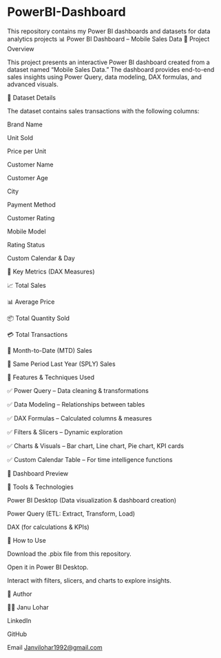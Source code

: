 # PowerBI-Dashboard
This repository contains my Power BI dashboards and datasets for data analytics projects
📊 Power BI Dashboard – Mobile Sales Data
🔹 Project Overview

This project presents an interactive Power BI dashboard created from a dataset named “Mobile Sales Data.”
The dashboard provides end-to-end sales insights using Power Query, data modeling, DAX formulas, and advanced visuals.

🔹 Dataset Details

The dataset contains sales transactions with the following columns:

Brand Name

Unit Sold

Price per Unit

Customer Name

Customer Age

City

Payment Method

Customer Rating

Mobile Model

Rating Status

Custom Calendar & Day

🔹 Key Metrics (DAX Measures)

📈 Total Sales

📊 Average Price

📦 Total Quantity Sold

💳 Total Transactions

📅 Month-to-Date (MTD) Sales

📅 Same Period Last Year (SPLY) Sales

🔹 Features & Techniques Used

✅ Power Query – Data cleaning & transformations

✅ Data Modeling – Relationships between tables

✅ DAX Formulas – Calculated columns & measures

✅ Filters & Slicers – Dynamic exploration

✅ Charts & Visuals – Bar chart, Line chart, Pie chart, KPI cards

✅ Custom Calendar Table – For time intelligence functions

🔹 Dashboard Preview




🔹 Tools & Technologies

Power BI Desktop (Data visualization & dashboard creation)

Power Query (ETL: Extract, Transform, Load)

DAX (for calculations & KPIs)

🔹 How to Use

Download the .pbix file from this repository.

Open it in Power BI Desktop.

Interact with filters, slicers, and charts to explore insights.

🔹 Author

👩‍💻 Janu Lohar

LinkedIn

GitHub

Email Janvilohar1992@gmail.com
